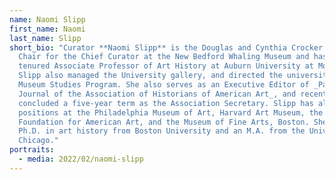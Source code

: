 ```yaml
---
name: Naomi Slipp
first_name: Naomi
last_name: Slipp
short_bio: "Curator **Naomi Slipp** is the Douglas and Cynthia Crocker Endowed
  Chair for the Chief Curator at the New Bedford Whaling Museum and has been a
  tenured Associate Professor of Art History at Auburn University at Montgomery.
  Slipp also managed the University gallery, and directed the university’s
  Museum Studies Program. She also serves as an Executive Editor of _Panorama:
  Journal of the Association of Historians of American Art_, and recently
  concluded a five-year term as the Association Secretary. Slipp has also held
  positions at the Philadelphia Museum of Art, Harvard Art Museum, the Terra
  Foundation for American Art, and the Museum of Fine Arts, Boston. She holds a
  Ph.D. in art history from Boston University and an M.A. from the University of
  Chicago."
portraits:
  - media: 2022/02/naomi-slipp
---
```

